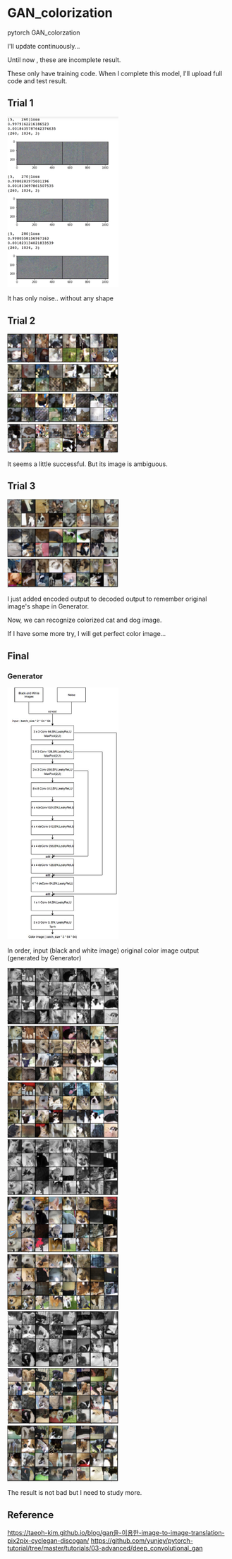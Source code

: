 # GAN_colorization
pytorch GAN_colorzation

I'll update continuously...

Until now , these are incomplete result.

These only have training code. When I complete this model, I'll upload full code and test result.


## Trial 1

<img src="https://github.com/hichoe95/GAN_colorization/blob/master/result_IMG_in_training/스크린샷%202018-04-05%20오후%2012.41.04.png?raw=true" width="50%">

It has only noise.. without any shape

## Trial 2

<img src="https://github.com/hichoe95/GAN_colorization/blob/master/result_IMG_in_training/스크린샷%202018-04-05%20오후%2010.37.12.png?raw=true" width = "50%">

<img src="https://github.com/hichoe95/GAN_colorization/blob/master/result_IMG_in_training/스크린샷%202018-04-05%20오후%2010.36.48.png?raw=true" width="50%">

<img src="https://github.com/hichoe95/GAN_colorization/blob/master/result_IMG_in_training/스크린샷%202018-04-05%20오후%2010.36.41.png?raw=true" width="50%">

<img src="https://github.com/hichoe95/GAN_colorization/blob/master/result_IMG_in_training/스크린샷%202018-04-05%20오후%2010.36.34.png?raw=true" width="50%">

It seems a little successful. But its image is ambiguous.

## Trial 3

<img src="https://github.com/hichoe95/GAN_colorization/blob/master/result_IMG_in_training/스크린샷%202018-04-05%20오후%205.44.25.png?raw=true" width = "50%">

<img src="https://github.com/hichoe95/GAN_colorization/blob/master/result_IMG_in_training/스크린샷%202018-04-05%20오후%205.42.55.png?raw=true" width = "50%">

<img src="https://github.com/hichoe95/GAN_colorization/blob/master/result_IMG_in_training/스크린샷%202018-04-05%20오후%205.42.23.png?raw=true" width = "50%">

I just added encoded output to decoded output to remember original image's shape in Generator.

Now, we can recognize colorized cat and dog image.

If I have some more try, I will get perfect color image... 


## Final

### Generator

<img src="https://github.com/hichoe95/GAN_colorization/blob/master/result_IMG_in_training/Untitled%20Diagram.jpg?raw=true" width = "50%">

In order,
input (black and white image)
original color image
output (generated by Generator)

<img src="https://github.com/hichoe95/GAN_colorization/blob/master/result_IMG_in_training/1.png?raw=true" width = "50%">
<img src="https://github.com/hichoe95/GAN_colorization/blob/master/result_IMG_in_training/2.png?raw=true" width = "50%">
<img src="https://github.com/hichoe95/GAN_colorization/blob/master/result_IMG_in_training/3.png?raw=true" width = "50%">
<img src="https://github.com/hichoe95/GAN_colorization/blob/master/result_IMG_in_training/4.png?raw=true" width = "50%">
<img src="https://github.com/hichoe95/GAN_colorization/blob/master/result_IMG_in_training/5.png?raw=true" width = "50%">
<img src="https://github.com/hichoe95/GAN_colorization/blob/master/result_IMG_in_training/6.png?raw=true" width = "50%">
<img src="https://github.com/hichoe95/GAN_colorization/blob/master/result_IMG_in_training/7.png?raw=true" width = "50%">
<img src="https://github.com/hichoe95/GAN_colorization/blob/master/result_IMG_in_training/8.png?raw=true" width = "50%">
<img src="https://github.com/hichoe95/GAN_colorization/blob/master/result_IMG_in_training/9.png?raw=true" width = "50%">

The result is not bad but I need to study more.

## Reference

https://taeoh-kim.github.io/blog/gan을-이용한-image-to-image-translation-pix2pix-cyclegan-discogan/
https://github.com/yunjey/pytorch-tutorial/tree/master/tutorials/03-advanced/deep_convolutional_gan
